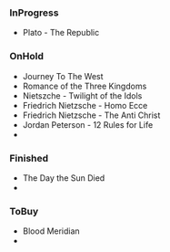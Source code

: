### InProgress
- Plato - The Republic

### OnHold
- Journey To The West
- Romance of the Three Kingdoms
- Nietszche - Twilight of the Idols
- Friedrich Nietzsche - Homo Ecce
- Friedrich Nietzsche - The Anti Christ 
- Jordan Peterson - 12 Rules for Life
- 

### Finished
- The Day the Sun Died
- 

### ToBuy
- Blood Meridian
- 

